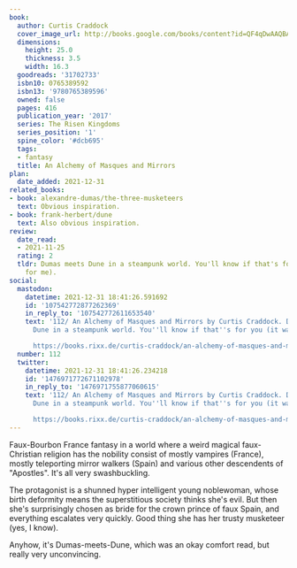 ```yaml
---
book:
  author: Curtis Craddock
  cover_image_url: http://books.google.com/books/content?id=QF4qDwAAQBAJ&printsec=frontcover&img=1&zoom=1&source=gbs_api
  dimensions:
    height: 25.0
    thickness: 3.5
    width: 16.3
  goodreads: '31702733'
  isbn10: 0765389592
  isbn13: '9780765389596'
  owned: false
  pages: 416
  publication_year: '2017'
  series: The Risen Kingdoms
  series_position: '1'
  spine_color: '#dcb695'
  tags:
  - fantasy
  title: An Alchemy of Masques and Mirrors
plan:
  date_added: 2021-12-31
related_books:
- book: alexandre-dumas/the-three-musketeers
  text: Obvious inspiration.
- book: frank-herbert/dune
  text: Also obvious inspiration.
review:
  date_read:
  - 2021-11-25
  rating: 2
  tldr: Dumas meets Dune in a steampunk world. You'll know if that's for you (it wasn't
    for me).
social:
  mastodon:
    datetime: 2021-12-31 18:41:26.591692
    id: '107542772877262369'
    in_reply_to: '107542772611653540'
    text: '112/ An Alchemy of Masques and Mirrors by Curtis Craddock. Dumas meets
      Dune in a steampunk world. You''ll know if that''s for you (it wasn''t for me).

      https://books.rixx.de/curtis-craddock/an-alchemy-of-masques-and-mirrors/ #rixxReads'
  number: 112
  twitter:
    datetime: 2021-12-31 18:41:26.234218
    id: '1476971772671102978'
    in_reply_to: '1476971755877060615'
    text: '112/ An Alchemy of Masques and Mirrors by Curtis Craddock. Dumas meets
      Dune in a steampunk world. You''ll know if that''s for you (it wasn''t for me).

      https://books.rixx.de/curtis-craddock/an-alchemy-of-masques-and-mirrors/'
---
```


Faux-Bourbon France fantasy in a world where a weird magical faux-Christian religion has the nobility consist of mostly
vampires (France), mostly teleporting mirror walkers (Spain) and various other descendents of "Apostles". It's all very
swashbuckling.

The protagonist is a shunned hyper intelligent young noblewoman, whose birth deformity means the superstitious society
thinks she's evil. But then she's surprisingly chosen as bride for the crown prince of faux Spain, and everything
escalates very quickly. Good thing she has her trusty musketeer (yes, I know).

Anyhow, it's Dumas-meets-Dune, which was an okay comfort read, but really very unconvincing.
